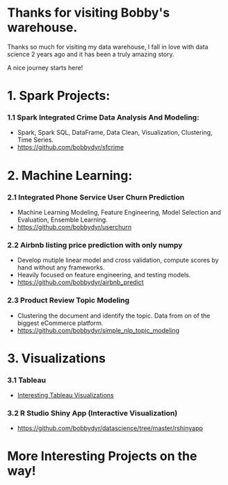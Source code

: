 # Thanks for visiting Bobby's warehouse.
Thanks so much for visiting my data warehouse, I fall in love with data science 2 years ago and it has been a truly amazing story.

A nice journey starts here!

# 1. Spark Projects:

  ### 1.1 Spark Integrated Crime Data Analysis And Modeling:
   - Spark, Spark SQL, DataFrame, Data Clean, Visualization, Clustering, Time Series.
   - https://github.com/bobbydyr/sfcrime

# 2. Machine Learning:

  ### 2.1 Integrated Phone Service User Churn Prediction 
   - Machine Learning Modeling, Feature Engineering, Model Selection and Evaluation, Ensemble Learning.
   - https://github.com/bobbydyr/userchurn
   
  ### 2.2 Airbnb listing price prediction with only numpy
   - Develop mutiple linear model and cross validation, compute scores by hand without any frameworks. 
   - Heavily focused on feature engineering, and testing models.
   - https://github.com/bobbydyr/airbnb_predict
  
  ### 2.3 Product Review Topic Modeling
   - Clustering the document and identify the topic. Data from on of the biggest eCommerce platform.
   - https://github.com/bobbydyr/simple_nlp_topic_modeling

# 3. Visualizations
  ### 3.1 Tableau
   - [Interesting Tableau Visualizations](tableau_port/README.md)

  ### 3.2 R Studio Shiny App (Interactive Visualization)

   - https://github.com/bobbydyr/datascience/tree/master/rshinyapp

# More Interesting Projects on the way!

